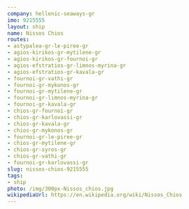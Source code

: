 ```yaml
---
company: hellenic-seaways-gr
imo: 9215555
layout: ship
name: Nissos Chios
routes:
- astypalea-gr-le-piree-gr
- agios-kirikos-gr-mytilene-gr
- agios-kirikos-gr-fournoi-gr
- agios-efstratios-gr-limnos-myrina-gr
- agios-efstratios-gr-kavala-gr
- fournoi-gr-vathi-gr
- fournoi-gr-mykonos-gr
- fournoi-gr-mytilene-gr
- fournoi-gr-limnos-myrina-gr
- fournoi-gr-kavala-gr
- chios-gr-fournoi-gr
- chios-gr-karlovassi-gr
- chios-gr-kavala-gr
- chios-gr-mykonos-gr
- fournoi-gr-le-piree-gr
- chios-gr-mytilene-gr
- chios-gr-syros-gr
- chios-gr-vathi-gr
- fournoi-gr-karlovassi-gr
slug: nissos-chios-9215555
tags:
- ship
photo: /img/300px-Nissos_chios.jpg
wikipediaUrl: https://en.wikipedia.org/wiki/Nissos_Chios
---
```

